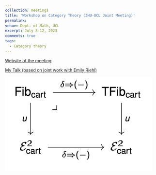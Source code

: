 ```yaml
---
collection: meetings
title: 'Workshop on Category Theory (JHU-UCL Joint Meeting)'
permalink: 
venue: Dept. of Math, UCL
excerpt: July 8-12, 2023
comments: true
tags:
  - Category theory 
---
```


<a href="https://uclouvain.be/fr/instituts-recherche/irmp/workshop-on-category-theory-uclouvain-and-j-hopkins.html" target="_blank"> <i class="fa fa-external-link" aria-hidden="true"></i> Website of the meeting </a>

<a href="https://cdn.uclouvain.be/groups/cms-editors-irmp/frobenius_sina.pdf" target="_blank"> <i class="fa fa-file-pdf-o" aria-hidden="true"></i> My Talk (based on joint work with Emily Riehl)</a>


![Fibrations from trivial fibrations](../files/meeting/fib_tfib.PNG)

